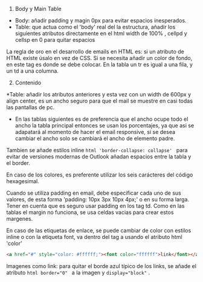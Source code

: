 1. Body y Main Table

* Body: añadir padding y magin 0px para evitar espacios inesperados.
* Table: que actua como el 'body' real del la estructura, añadir los siguientes atributos directamente en el html width de 100% , cellpd y cellsp en 0 para quitar espacios


La regla de oro en el desarrollo de emails en HTML es: si un atributo de HTML existe úsalo en vez de CSS.
Si se necesita añadir un color de fondo, en este tag es donde se debe colocar.
En la tabla un tr es igual a una fila, y un td a una columna.

2. Contenido

*Table: añadir los atributos anteriores y esta vez con un width de 600px y align center, es un ancho seguro para que el mail se muestre en casi todas las pantallas de pc.

* En las tablas siguientes es de preferencia que el ancho ocupe todo el ancho la tabla principal entonces se usan los porcentajes, ya que asi se adapatará al momento de hacer el email responsive, si se desea cambiar el ancho solo se cambiará el ancho de elemento padre.

Tambien se añade estilos inline ```html 'border-collapse: collapse' ``` para evitar de versiones modernas de Outlook añadan espacios entre la tabla y el border.

En caso de los colores, es preferente utilizar los seis carácteres del código hexagesimal.

Cuando se utiliza padding en email, debe especificar cada uno de sus valores, de esta forma 'padding: 10px 3px 10px 4px;' o en su forma larga.
Tener en cuenta que es seguro usar padding en los tag td.
Como en las tablas el margin no funciona, se usa celdas vacias para crear estos margenes.

En caso de las etiquetas de enlace, se puede cambiar de color con estilos inline o con la etiqueta font, va dentro del tag a usando el atributo html 'color' 

```html 
<a href="#" style="color: #ffffff;"><font color="ffffff">link</font></a>
```

Imagenes como link: para quitar el borde azul típico de los links, se añade el atributo ```html border="0" ``` a la imagen y ``` display="block" ``` .